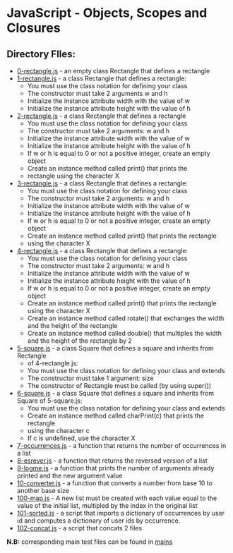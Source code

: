 # JavaScript - Objects, Scopes and Closures

## Directory FIles:

* [0-rectangle.js](0-rectangle.js) - an empty class Rectangle that defines a rectangle
* [1-rectangle.js](1-rectangle.js) - a class Rectangle that defines a rectangle:
  * You must use the class notation for defining your class
  * The constructor must take 2 arguments w and h
  * Initialize the instance attribute width with the value of w
  * Initialize the instance attribute height with the value of h
* [2-rectangle.js](2-rectangle.js) - a class Rectangle that defines a rectangle
  * You must use the class notation for defining your class
  * The constructor must take 2 arguments: w and h
  * Initialize the instance attribute width with the value of w
  * Initialize the instance attribute height with the value of h
  * If w or h is equal to 0 or not a positive integer, create an empty object
  * Create an instance method called print() that prints the
  * rectangle using the character X
* [3-rectangle.js](3-rectangle.js) - a class Rectangle that defines a rectangle:
  * You must use the class notation for defining your class
  * The constructor must take 2 arguments: w and h
  * Initialize the instance attribute width with the value of w
  * Initialize the instance attribute height with the value of h
  * If w or h is equal to 0 or not a positive integer, create an empty object
  * Create an instance method called print() that prints the rectangle
  * using the character X
* [4-rectangle.js](4-rectangle.js) - a class Rectangle that defines a rectangle:
  * You must use the class notation for defining your class
  * The constructor must take 2 arguments: w and h
  * Initialize the instance attribute width with the value of w
  * Initialize the instance attribute height with the value of h
  * If w or h is equal to 0 or not a positive integer, create an empty object
  * Create an instance method called print() that prints the rectangle using the character X
  * Create an instance method called rotate() that exchanges the width and the height of the rectangle
  * Create an instance method called double() that multiples the width and the height of the rectangle by 2
* [5-square.js](5-square.js) - a class Square that defines a square and inherits from Rectangle
  * of 4-rectangle.js:
  * You must use the class notation for defining your class and extends
  * The constructor must take 1 argument: size
  * The constructor of Rectangle must be called (by using super())
* [6-square.js](6-square.js) - a class Square that defines a square and inherits from Square of 5-square.js:
  * You must use the class notation for defining your class and extends
  * Create an instance method called charPrint(c) that prints the rectangle
  * using the character c
  * If c is undefined, use the character X
* [7-occurrences.js](7-occurrences.js) - a function that returns the number of occurrences in a list
* [8-esrever.js](8-esrever.js) - a function that returns the reversed version of a list
* [9-logme.js](9-logme.js) - a function that prints the number of arguments already printed and the new argument value
* [10-converter.js](10-converter.js) - a function that converts a number from base 10 to another base size
* [100-map.js](100-map.js) - A new list must be created with each value equal to the value of the initial list, multipled by the index in the original list
* [101-sorted.js](101-sorted.js) - a script that imports a dictionary of occurrences by user id and computes a dictionary of user ids by occurrence.
* [102-concat.js](102-concat.js) - a script that concats 2 files

**N.B:** corresponding main test files can be found in [mains](mains)

